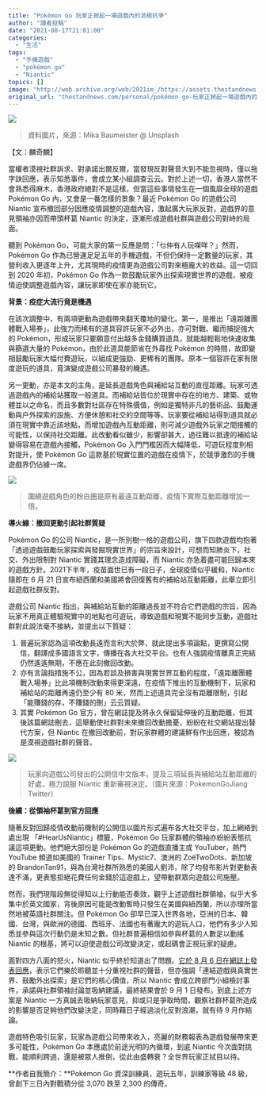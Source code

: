```yaml
---
title: "Pokémon Go 玩家正掀起一場遊戲內的消極抗爭"
author: "讀者投稿"
date: "2021-08-17T21:01:00"
categories:
  - "生活"
tags:
  - "手機遊戲"
  - "pokémon go"
  - "Niantic"
topics: []
image: "http://web.archive.org/web/2021im_/https://assets.thestandnews.com/media/photos/IoYcR-yJ7Sh.png"
original_url: "thestandnews.com/personal/pokémon-go-玩家正掀起一場遊戲內的消極抗爭"
---
```

![](http://web.archive.org/web/2021im_/https://assets.thestandnews.com/media/photos/IoYcR-yJ7Sh.png)
> 資料圖片，來源：Mika Baumeister @ Unsplash

【文：麟奇麟】

當權者漠視社群訴求、對承諾出爾反爾，當發現反對聲音大到不能忽視時，僅以拖字訣回應，表示知悉事件，會成立某小組調查云云。對於上述一切，香港人當然不會熟悉得麻木，香港政府絕對不是這樣，但當這些事情發生在一個風靡全球的遊戲 Pokémon Go 內，又會是一番怎樣的景象？最近 Pokémon Go 的遊戲公司 Niantic 宣布撤回部分因應疫情調整的遊戲內容，激起廣大玩家反對，遊戲界的意見領袖亦因而帶頭杯葛 Niantic 的決定，逐漸形成遊戲社群與遊戲公司對峙的局面。

聽到 Pokémon Go，可能大家的第一反應是問：「乜仲有人玩㗎咩？」然而，Pokémon Go 作為已營運足足五年的手機遊戲，不但仍保持一定數量的玩家，其營利收入更逐年上升，尤其現時的疫情更為遊戲公司對來極龐大的收益。這一切回到 2020 年初，Pokémon Go 作為一款鼓勵玩家外出探索現實世界的遊戲，被疫情迫使調整遊戲內容，讓玩家即使在家亦能玩它。

**背景：疫症大流行竟是機遇**

在該次調整中，有兩項更動為遊戲帶來翻天覆地的變化。第一，是推出「遠距離團體戰入場券」，此強力而稀有的道具容許玩家不必外出，亦可對戰、繼而捕捉強大的 Pokémon，形成玩家只要願意付出越多金錢購買道具，就能越輕鬆地快速收集與篩選大量的 Pokémon，由於此道具能節省在外尋找 Pokémon 的時間，故即變相鼓勵玩家大幅付費遊玩，以組成更強勁、更稀有的團隊。原本一個容許在家有限度遊玩的道具，竟演變成遊戲公司暴發的機遇。

另一更動，亦是本文的主角，是延長遊戲角色與補給站互動的直徑距離。玩家可透過遊戲內的補給站獲取一般道具。而補給站皆位於現實中存在的地方、建築、或物體並以之命名，而且多數對社區存在特殊價值，例如是獨特非凡的藝術品、鼓勵運動與户外探索的設施、方便休憩和社交的空間等等。玩家要從補給站得到道具就必須在現實中靠近該地點，而增加遊戲內互動距離，則可減少遊戲外玩家之間接觸的可能性，以保持社交距離。此改動看似雖少，影響卻甚大，過往難以抵達的補給站變得容易在遊戲內接觸，Pokémon Go 入門門檻因而大幅降低，可遊玩程度則相對提升，使 Pokémon Go 這款基於現實位置的遊戲在疫情下，於競爭激烈的手機遊戲界仍佔據一席。

![](http://web.archive.org/web/2021im_/https://assets.thestandnews.com/media/photos/01rqewfye57yt7gufe56h.jpg)
> 圍繞遊戲角色的粉白圈是原有最遠互動距離，疫情下實際互動距離增加一倍。

**導火線：撤回更動引起社群質疑**

Pokémon Go 的公司 Niantic，是一所別樹一格的遊戲公司，旗下四款遊戲均抱著「透過遊戲鼓勵玩家探索與發掘現實世界」的宗旨來設計，可想而知肺炎下，社交、外出限制對 Niantic 實踐其理念造成障礙，而 Niantic 亦急着盡可能回歸本來的遊戲方針。2021下半年，疫苗面世已有一段日子，全球疫情似乎緩和，Niantic 隨即在 6 月 21 日宣布紐西蘭和美國將會回復舊有的補給站互動距離，此舉立即引起遊戲社群反對。

遊戲公司 Niantic 指出，與補給站互動的距離過長並不符合它們遊戲的宗旨，因為玩家不用真正體驗現實中的地點也可遊玩，導致遊戲和現實不能同步互動，遊戲社群對此說法毫不接納，並提出以下質疑：

1.  普遍玩家認為這項改動長遠而言利大於弊，就此提出多項論點，更撰寫公開信，翻譯成多國語言文字，傳播在各大社交平台。也有人強調疫情離真正完結仍然遙遙無期，不應在此刻撤回改動。
2.  亦有言論指措施不公，因為若談及損害與現實世界互動的程度，「遠距離團體戰入場券」比此項機制改動來得更深遠，在疫情下推出的互動機制下，玩家和補給站的距離再遠仍至少有 80 米，然而上述道具完全沒有距離限制，引起「能賺錢的存，不賺錢的刪」云云質疑。
3.  其實 Pokémon Go 官方，曾在網誌提及將永久保留延伸後的互動距離，但其後該篇網誌刪去，這舉動使社群對未來撤回改動擔憂，紛紛在社交網站提出替代方案，但 Niantic 在撤回改動前，對玩家群體的建議鮮有作出回應，被認為是漠視遊戲社群的聲音。

![](http://web.archive.org/web/2021im_/https://assets.thestandnews.com/media/photos/02rqewfye57yt7gufe56h.jpg)
> 玩家向遊戲公司發出的公開信中文版本，提及三項延長與補給站互動距離的好處，極力說服 Niantic 重新審視決定。（圖片來源：PokemonGoJiang Twitter）

**後續：從領袖杯葛到官方回應**

隨著反對回歸疫情改動前機制的公開信以圖片形式遍布各大社交平台，加上網絡到處出現 「#HearUsNiantic」標籤，Pokémon Go 玩家群體的領袖亦紛紛表態抗議這項更動。他們絕大部份是 Pokémon Go 的遊戲直播主或 YouTuber，熱門 YouTube 頻道如美國的 Trainer Tips、Mystic7、澳洲的 ZoëTwoDots、新加坡的 BrandonTan91，與為台灣社群所熟悉的美國人劉沛，除了均發布影片對更動表達不滿，更表態拒絕花費任何金錢於這遊戲上，望帶動群眾向遊戲公司施壓。

然而，我們現階段無從得知以上行動能否奏效，觀乎上述遊戲社群領袖，似乎大多集中於英文國家，背後原因可能是改動暫時只發生在美國與紐西蘭，所以亦理所當然地被英語社群關注。但 Pokémon Go 卻早已深入世界各地，亞洲的日本、韓國、台灣，與歐洲的德國、西班牙、法國也有著龐大的遊玩人口，他們有多少人知悉並參與這次行動仍是未知之數。但社群普遍相信如參與杯葛的人數足以動搖 Niantic 的根基，將可以迫使遊戲公司改變決定，或起碼會正視玩家的疑慮。

面對四方八面的怒火，Niantic 似乎終於知道出了問題。[它於 8 月 6 日在網誌上發表回應](http://web.archive.org/web/20211229132646/https://nianticlabs.com/blog/pgo-exploration-bonus-response)，表示它們樂於聆聽並十分重視社群的聲音，但亦強調「連結遊戲與真實世界、鼓勵外出探索」是它們的核心價值，所以 Niantic 會成立跨部門小組檢討事件，承諾與社群領袖討論並吸納建議，最終結果會於 9 月 1 日發布。到底上述方案是 Niantic 一方真誠去吸納玩家意見，抑或只是爭取時間，觀察社群杯葛所造成的影響是否足夠他們改變決定，同時藉日子經過淡化反對浪潮，就有待 9 月作結論。

遊戲特色吸引玩家，玩家為遊戲公司帶來收入，亮麗的財務報表為遊戲發展帶來更多可能性，Pokémon Go 本應處於前途光明的內循環，到底 Niantic 今次面對挑戰，能順利跨過，還是被眾人推倒，從此由盛轉衰？全世界玩家正拭目以待。

**作者自我簡介：**Pokémon Go 資深訓練員，遊玩五年，訓練家等級 48 級，曾創下三日內對戰積分從 3,070 跌至 2,300 的傳奇。